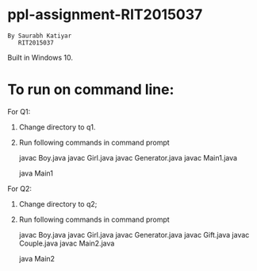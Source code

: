 # ppl-assignment-RIT2015037
    By Saurabh Katiyar 
       RIT2015037

Built in Windows 10.

# To run on command line:
For Q1:
1) Change directory to q1.
2) Run following commands in command prompt 

    javac Boy.java
    javac Girl.java
    javac Generator.java
    javac Main1.java
    
    java Main1

For Q2:
1) Change directory to q2;
2) Run following commands in command prompt 

    javac Boy.java
    javac Girl.java
    javac Generator.java
    javac Gift.java
    javac Couple.java
    javac Main2.java
    
    java Main2

